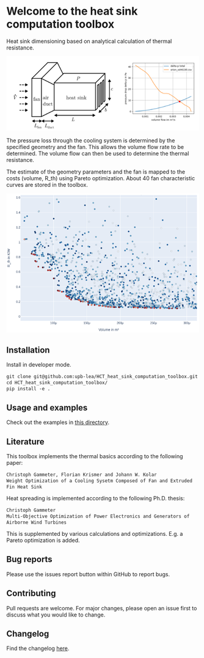 # Welcome to the heat sink computation toolbox
Heat sink dimensioning based on analytical calculation of thermal resistance. 

![](documentation/geometry_operating_point.png)

The pressure loss through the cooling system is determined by the specified geometry and the fan. This allows the volume flow rate to be determined. The volume flow can then be used to determine the thermal resistance.


The estimate of the geometry parameters and the fan is mapped to the costs (volume, R_th) using Pareto optimization. 
About 40 fan characteristic curves are stored in the toolbox.

![](documentation/pareto_example.png)

## Installation
Install in developer mode.
```
git clone git@github.com:upb-lea/HCT_heat_sink_computation_toolbox.git
cd HCT_heat_sink_computation_toolbox/
pip install -e .
```

## Usage and examples
Check out the examples in [this directory](examples/). 


## Literature
This toolbox implements the thermal basics according to the following paper:
```
Christoph Gammeter, Florian Krismer and Johann W. Kolar
Weight Optimization of a Cooling Sysetm Composed of Fan and Extruded Fin Heat Sink
```
Heat spreading is implemented according to the following Ph.D. thesis:
```
Christoph Gammeter
Multi-Objective Optimization of Power Electronics and Generators of Airborne Wind Turbines
```
This is supplemented by various calculations and optimizations. E.g. a Pareto optimization is added.

## Bug reports
Please use the issues report button within GitHub to report bugs.

## Contributing
Pull requests are welcome. For major changes, please open an issue first to discuss what you would like to change.

## Changelog
Find the changelog [here](CHANGELOG.md).

